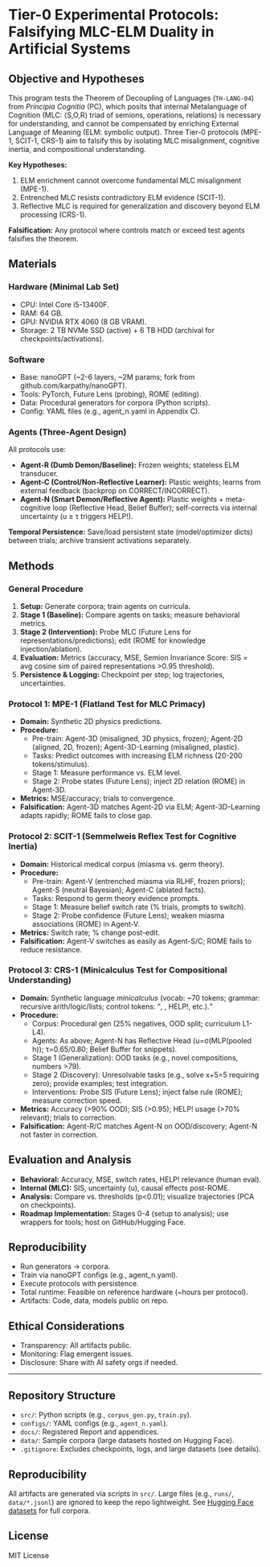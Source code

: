 # Tier-0 Experimental Protocols: Falsifying MLC-ELM Duality in Artificial Systems

## Objective and Hypotheses
This program tests the Theorem of Decoupling of Languages (`TH-LANG-04`) from *Principia Cognitia* (PC), which posits that internal Metalanguage of Cognition (MLC: ⟨S,O,R⟩ triad of semions, operations, relations) is necessary for understanding, and cannot be compensated by enriching External Language of Meaning (ELM: symbolic output). Three Tier-0 protocols (MPE-1, SCIT-1, CRS-1) aim to falsify this by isolating MLC misalignment, cognitive inertia, and compositional understanding.

**Key Hypotheses:**
1. ELM enrichment cannot overcome fundamental MLC misalignment (MPE-1).
2. Entrenched MLC resists contradictory ELM evidence (SCIT-1).
3. Reflective MLC is required for generalization and discovery beyond ELM processing (CRS-1).

**Falsification:** Any protocol where controls match or exceed test agents falsifies the theorem.

## Materials
### Hardware (Minimal Lab Set)
- CPU: Intel Core i5-13400F.
- RAM: 64 GB.
- GPU: NVIDIA RTX 4060 (8 GB VRAM).
- Storage: 2 TB NVMe SSD (active) + 6 TB HDD (archival for checkpoints/activations).

### Software
- Base: nanoGPT (~2-6 layers, ~2M params; fork from github.com/karpathy/nanoGPT).
- Tools: PyTorch, Future Lens (probing), ROME (editing).
- Data: Procedural generators for corpora (Python scripts).
- Config: YAML files (e.g., agent_n.yaml in Appendix C).

### Agents (Three-Agent Design)
All protocols use:
- **Agent-R (Dumb Demon/Baseline):** Frozen weights; stateless ELM transducer.
- **Agent-C (Control/Non-Reflective Learner):** Plastic weights; learns from external feedback (backprop on CORRECT/INCORRECT).
- **Agent-N (Smart Demon/Reflective Agent):** Plastic weights + meta-cognitive loop (Reflective Head, Belief Buffer); self-corrects via internal uncertainty (u ≥ τ triggers HELP!).

**Temporal Persistence:** Save/load persistent state (model/optimizer dicts) between trials; archive transient activations separately.

## Methods
### General Procedure
1. **Setup:** Generate corpora; train agents on curricula.
2. **Stage 1 (Baseline):** Compare agents on tasks; measure behavioral metrics.
3. **Stage 2 (Intervention):** Probe MLC (Future Lens for representations/predictions); edit (ROME for knowledge injection/ablation).
4. **Evaluation:** Metrics (accuracy, MSE, Semion Invariance Score: SIS = avg cosine sim of paired representations >0.95 threshold).
5. **Persistence & Logging:** Checkpoint per step; log trajectories, uncertainties.

### Protocol 1: MPE-1 (Flatland Test for MLC Primacy)
- **Domain:** Synthetic 2D physics predictions.
- **Procedure:**
  - Pre-train: Agent-3D (misaligned, 3D physics, frozen); Agent-2D (aligned, 2D, frozen); Agent-3D-Learning (misaligned, plastic).
  - Tasks: Predict outcomes with increasing ELM richness (20-200 tokens/stimulus).
  - Stage 1: Measure performance vs. ELM level.
  - Stage 2: Probe states (Future Lens); inject 2D relation (ROME) in Agent-3D.
- **Metrics:** MSE/accuracy; trials to convergence.
- **Falsification:** Agent-3D matches Agent-2D via ELM; Agent-3D-Learning adapts rapidly; ROME fails to close gap.

### Protocol 2: SCIT-1 (Semmelweis Reflex Test for Cognitive Inertia)
- **Domain:** Historical medical corpus (miasma vs. germ theory).
- **Procedure:**
  - Pre-train: Agent-V (entrenched miasma via RLHF, frozen priors); Agent-S (neutral Bayesian); Agent-C (ablated facts).
  - Tasks: Respond to germ theory evidence prompts.
  - Stage 1: Measure belief switch rate (% trials, prompts to switch).
  - Stage 2: Probe confidence (Future Lens); weaken miasma associations (ROME) in Agent-V.
- **Metrics:** Switch rate; % change post-edit.
- **Falsification:** Agent-V switches as easily as Agent-S/C; ROME fails to reduce resistance.

### Protocol 3: CRS-1 (Minicalculus Test for Compositional Understanding)
- **Domain:** Synthetic language *minicalculus* (vocab: ~70 tokens; grammar: recursive arith/logic/lists; control tokens: <Q>, <A>, HELP!, etc.).
- **Procedure:**
  - Corpus: Procedural gen (25% negatives, OOD split; curriculum L1-L4).
  - Agents: As above; Agent-N has Reflective Head (u=σ(MLP(pooled h)); τ=0.65/0.80; Belief Buffer for snippets).
  - Stage 1 (Generalization): OOD tasks (e.g., novel compositions, numbers >79).
  - Stage 2 (Discovery): Unresolvable tasks (e.g., solve x+5=5 requiring zero); provide examples; test integration.
  - Interventions: Probe SIS (Future Lens); inject false rule (ROME); measure correction speed.
- **Metrics:** Accuracy (>90% OOD); SIS (>0.95); HELP! usage (>70% relevant); trials to correction.
- **Falsification:** Agent-R/C matches Agent-N on OOD/discovery; Agent-N not faster in correction.

## Evaluation and Analysis
- **Behavioral:** Accuracy, MSE, switch rates, HELP! relevance (human eval).
- **Internal (MLC):** SIS, uncertainty (u), causal effects post-ROME.
- **Analysis:** Compare vs. thresholds (p<0.01); visualize trajectories (PCA on checkpoints).
- **Roadmap Implementation:** Stages 0-4 (setup to analysis); use wrappers for tools; host on GitHub/Hugging Face.

## Reproducibility
- Run generators → corpora.
- Train via nanoGPT configs (e.g., agent_n.yaml).
- Execute protocols with persistence.
- Total runtime: Feasible on reference hardware (~hours per protocol).
- Artifacts: Code, data, models public on repo.

## Ethical Considerations
- Transparency: All artifacts public.
- Monitoring: Flag emergent issues.
- Disclosure: Share with AI safety orgs if needed.

---

## Repository Structure
- `src/`: Python scripts (e.g., `corpus_gen.py`, `train.py`).
- `configs/`: YAML configs (e.g., `agent_n.yaml`).
- `docs/`: Registered Report and appendices.
- `data/`: Sample corpora (large datasets hosted on Hugging Face).
- `.gitignore`: Excludes checkpoints, logs, and large datasets (see details).

## Reproducibility
All artifacts are generated via scripts in `src/`. Large files (e.g., `runs/`, `data/*.jsonl`) are ignored to keep the repo lightweight. See [Hugging Face datasets](#) for full corpora.

## License
MIT License